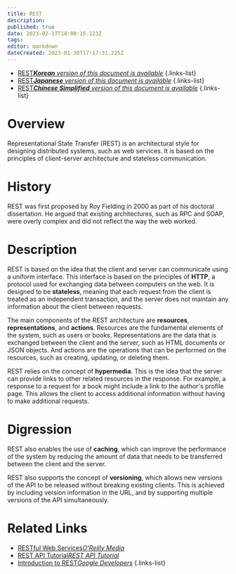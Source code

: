 ```yaml
---
title: REST
description: 
published: true
date: 2023-02-17T18:09:15.123Z
tags: 
editor: markdown
dateCreated: 2023-01-30T17:17:31.225Z
---
```


- [REST***Korean** version of this document is available*](/ko/Knowledge-base/Dictionary/rest)
{.links-list}
- [REST***Japanese** version of this document is available*](/ja/Knowledge-base/Dictionary/rest)
{.links-list}
- [REST***Chinese Simplified** version of this document is available*](/zh/Knowledge-base/Dictionary/rest)
{.links-list}


# Overview

Representational State Transfer (REST) is an architectural style for designing distributed systems, such as web services. It is based on the principles of client-server architecture and stateless communication. 

# History

REST was first proposed by Roy Fielding in 2000 as part of his doctoral dissertation. He argued that existing architectures, such as RPC and SOAP, were overly complex and did not reflect the way the web worked.

# Description

REST is based on the idea that the client and server can communicate using a uniform interface. This interface is based on the principles of **HTTP**, a protocol used for exchanging data between computers on the web. It is designed to be **stateless**, meaning that each request from the client is treated as an independent transaction, and the server does not maintain any information about the client between requests.

The main components of the REST architecture are **resources**, **representations**, and **actions**. Resources are the fundamental elements of the system, such as users or books. Representations are the data that is exchanged between the client and the server, such as HTML documents or JSON objects. And actions are the operations that can be performed on the resources, such as creating, updating, or deleting them.

REST relies on the concept of **hypermedia**. This is the idea that the server can provide links to other related resources in the response. For example, a response to a request for a book might include a link to the author's profile page. This allows the client to access additional information without having to make additional requests.

# Digression

REST also enables the use of **caching**, which can improve the performance of the system by reducing the amount of data that needs to be transferred between the client and the server.

REST also supports the concept of **versioning**, which allows new versions of the API to be released without breaking existing clients. This is achieved by including version information in the URL, and by supporting multiple versions of the API simultaneously.

# Related Links 
- [RESTful Web Services*O'Reilly Media*](https://www.oreilly.com/library/view/restful-web-services/9780596155860/)
- [REST API Tutorial*REST API Tutorial*](https://restapitutorial.com/)
- [Introduction to REST*Google Developers*](https://developers.google.com/drive/api/v3/about-rest)
{.links-list}
